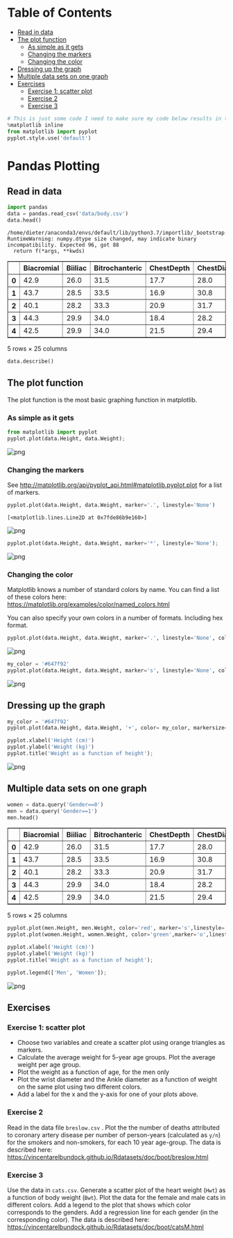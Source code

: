
<h1>Table of Contents<span class="tocSkip"></span></h1>
<div class="toc"><ul class="toc-item"><li><span><a href="#Read-in-data" data-toc-modified-id="Read-in-data-1">Read in data</a></span></li><li><span><a href="#The-plot-function" data-toc-modified-id="The-plot-function-2">The plot function</a></span><ul class="toc-item"><li><span><a href="#As-simple-as-it-gets" data-toc-modified-id="As-simple-as-it-gets-2.1">As simple as it gets</a></span></li><li><span><a href="#Changing-the-markers" data-toc-modified-id="Changing-the-markers-2.2">Changing the markers</a></span></li><li><span><a href="#Changing-the-color" data-toc-modified-id="Changing-the-color-2.3">Changing the color</a></span></li></ul></li><li><span><a href="#Dressing-up-the-graph" data-toc-modified-id="Dressing-up-the-graph-3">Dressing up the graph</a></span></li><li><span><a href="#Multiple-data-sets-on-one-graph" data-toc-modified-id="Multiple-data-sets-on-one-graph-4">Multiple data sets on one graph</a></span></li><li><span><a href="#Exercises" data-toc-modified-id="Exercises-5">Exercises</a></span><ul class="toc-item"><li><span><a href="#Exercise-1:-scatter-plot" data-toc-modified-id="Exercise-1:-scatter-plot-5.1">Exercise 1: scatter plot</a></span></li><li><span><a href="#Exercise-2" data-toc-modified-id="Exercise-2-5.2">Exercise 2</a></span></li><li><span><a href="#Exercise-3" data-toc-modified-id="Exercise-3-5.3">Exercise 3</a></span></li></ul></li></ul></div>


```python
# This is just some code I need to make sure my code below results in the default layout
%matplotlib inline
from matplotlib import pyplot
pyplot.style.use('default')
```

# Pandas Plotting

## Read in data


```python
import pandas
data = pandas.read_csv('data/body.csv')
data.head()
```

    /home/dieter/anaconda3/envs/default/lib/python3.7/importlib/_bootstrap.py:219: RuntimeWarning: numpy.dtype size changed, may indicate binary incompatibility. Expected 96, got 88
      return f(*args, **kwds)





<div>
<style scoped>
    .dataframe tbody tr th:only-of-type {
        vertical-align: middle;
    }

    .dataframe tbody tr th {
        vertical-align: top;
    }

    .dataframe thead th {
        text-align: right;
    }
</style>
<table border="1" class="dataframe">
  <thead>
    <tr style="text-align: right;">
      <th></th>
      <th>Biacromial</th>
      <th>Biiliac</th>
      <th>Bitrochanteric</th>
      <th>ChestDepth</th>
      <th>ChestDia</th>
      <th>ElbowDia</th>
      <th>WristDia</th>
      <th>KneeDia</th>
      <th>AnkleDia</th>
      <th>Shoulder</th>
      <th>...</th>
      <th>Bicep</th>
      <th>Forearm</th>
      <th>Knee</th>
      <th>Calf</th>
      <th>Ankle</th>
      <th>Wrist</th>
      <th>Age</th>
      <th>Weight</th>
      <th>Height</th>
      <th>Gender</th>
    </tr>
  </thead>
  <tbody>
    <tr>
      <th>0</th>
      <td>42.9</td>
      <td>26.0</td>
      <td>31.5</td>
      <td>17.7</td>
      <td>28.0</td>
      <td>13.1</td>
      <td>10.4</td>
      <td>18.8</td>
      <td>14.1</td>
      <td>106.2</td>
      <td>...</td>
      <td>32.5</td>
      <td>26.0</td>
      <td>34.5</td>
      <td>36.5</td>
      <td>23.5</td>
      <td>16.5</td>
      <td>21</td>
      <td>65.6</td>
      <td>174.0</td>
      <td>1</td>
    </tr>
    <tr>
      <th>1</th>
      <td>43.7</td>
      <td>28.5</td>
      <td>33.5</td>
      <td>16.9</td>
      <td>30.8</td>
      <td>14.0</td>
      <td>11.8</td>
      <td>20.6</td>
      <td>15.1</td>
      <td>110.5</td>
      <td>...</td>
      <td>34.4</td>
      <td>28.0</td>
      <td>36.5</td>
      <td>37.5</td>
      <td>24.5</td>
      <td>17.0</td>
      <td>23</td>
      <td>71.8</td>
      <td>175.3</td>
      <td>1</td>
    </tr>
    <tr>
      <th>2</th>
      <td>40.1</td>
      <td>28.2</td>
      <td>33.3</td>
      <td>20.9</td>
      <td>31.7</td>
      <td>13.9</td>
      <td>10.9</td>
      <td>19.7</td>
      <td>14.1</td>
      <td>115.1</td>
      <td>...</td>
      <td>33.4</td>
      <td>28.8</td>
      <td>37.0</td>
      <td>37.3</td>
      <td>21.9</td>
      <td>16.9</td>
      <td>28</td>
      <td>80.7</td>
      <td>193.5</td>
      <td>1</td>
    </tr>
    <tr>
      <th>3</th>
      <td>44.3</td>
      <td>29.9</td>
      <td>34.0</td>
      <td>18.4</td>
      <td>28.2</td>
      <td>13.9</td>
      <td>11.2</td>
      <td>20.9</td>
      <td>15.0</td>
      <td>104.5</td>
      <td>...</td>
      <td>31.0</td>
      <td>26.2</td>
      <td>37.0</td>
      <td>34.8</td>
      <td>23.0</td>
      <td>16.6</td>
      <td>23</td>
      <td>72.6</td>
      <td>186.5</td>
      <td>1</td>
    </tr>
    <tr>
      <th>4</th>
      <td>42.5</td>
      <td>29.9</td>
      <td>34.0</td>
      <td>21.5</td>
      <td>29.4</td>
      <td>15.2</td>
      <td>11.6</td>
      <td>20.7</td>
      <td>14.9</td>
      <td>107.5</td>
      <td>...</td>
      <td>32.0</td>
      <td>28.4</td>
      <td>37.7</td>
      <td>38.6</td>
      <td>24.4</td>
      <td>18.0</td>
      <td>22</td>
      <td>78.8</td>
      <td>187.2</td>
      <td>1</td>
    </tr>
  </tbody>
</table>
<p>5 rows × 25 columns</p>
</div>




```python
data.describe()
```

## The plot function

The plot function is the most basic graphing function in matplotlib.

### As simple as it gets


```python
from matplotlib import pyplot
pyplot.plot(data.Height, data.Weight);
```


![png](Pandas%20Plot_files/Pandas%20Plot_7_0.png)


### Changing the markers

See http://matplotlib.org/api/pyplot_api.html#matplotlib.pyplot.plot for a list of markers.


```python
pyplot.plot(data.Height, data.Weight, marker='.', linestyle='None')
```




    [<matplotlib.lines.Line2D at 0x7fde86b9e160>]




![png](Pandas%20Plot_files/Pandas%20Plot_9_1.png)



```python
pyplot.plot(data.Height, data.Weight, marker='*', linestyle='None');
```


![png](Pandas%20Plot_files/Pandas%20Plot_10_0.png)


### Changing the color

Matplotlib knows a number of standard colors by name. You can find a list of these colors here: https://matplotlib.org/examples/color/named_colors.html

You can also specify your own colors in a number of formats. Including hex format. 


```python
pyplot.plot(data.Height, data.Weight, marker='.', linestyle='None', color='salmon');
```


![png](Pandas%20Plot_files/Pandas%20Plot_12_0.png)



```python
my_color = '#647f92'
pyplot.plot(data.Height, data.Weight, marker='s', linestyle='None', color= my_color);
```


![png](Pandas%20Plot_files/Pandas%20Plot_13_0.png)


## Dressing up the graph


```python
my_color = '#647f92'
pyplot.plot(data.Height, data.Weight, '+', color= my_color, markersize=5)

pyplot.xlabel('Height (cm)')
pyplot.ylabel('Weight (kg)')
pyplot.title('Weight as a function of height');
```


![png](Pandas%20Plot_files/Pandas%20Plot_15_0.png)


## Multiple data sets on one graph


```python
women = data.query('Gender==0') 
men = data.query('Gender==1')
men.head()
```




<div>
<style scoped>
    .dataframe tbody tr th:only-of-type {
        vertical-align: middle;
    }

    .dataframe tbody tr th {
        vertical-align: top;
    }

    .dataframe thead th {
        text-align: right;
    }
</style>
<table border="1" class="dataframe">
  <thead>
    <tr style="text-align: right;">
      <th></th>
      <th>Biacromial</th>
      <th>Biiliac</th>
      <th>Bitrochanteric</th>
      <th>ChestDepth</th>
      <th>ChestDia</th>
      <th>ElbowDia</th>
      <th>WristDia</th>
      <th>KneeDia</th>
      <th>AnkleDia</th>
      <th>Shoulder</th>
      <th>...</th>
      <th>Bicep</th>
      <th>Forearm</th>
      <th>Knee</th>
      <th>Calf</th>
      <th>Ankle</th>
      <th>Wrist</th>
      <th>Age</th>
      <th>Weight</th>
      <th>Height</th>
      <th>Gender</th>
    </tr>
  </thead>
  <tbody>
    <tr>
      <th>0</th>
      <td>42.9</td>
      <td>26.0</td>
      <td>31.5</td>
      <td>17.7</td>
      <td>28.0</td>
      <td>13.1</td>
      <td>10.4</td>
      <td>18.8</td>
      <td>14.1</td>
      <td>106.2</td>
      <td>...</td>
      <td>32.5</td>
      <td>26.0</td>
      <td>34.5</td>
      <td>36.5</td>
      <td>23.5</td>
      <td>16.5</td>
      <td>21</td>
      <td>65.6</td>
      <td>174.0</td>
      <td>1</td>
    </tr>
    <tr>
      <th>1</th>
      <td>43.7</td>
      <td>28.5</td>
      <td>33.5</td>
      <td>16.9</td>
      <td>30.8</td>
      <td>14.0</td>
      <td>11.8</td>
      <td>20.6</td>
      <td>15.1</td>
      <td>110.5</td>
      <td>...</td>
      <td>34.4</td>
      <td>28.0</td>
      <td>36.5</td>
      <td>37.5</td>
      <td>24.5</td>
      <td>17.0</td>
      <td>23</td>
      <td>71.8</td>
      <td>175.3</td>
      <td>1</td>
    </tr>
    <tr>
      <th>2</th>
      <td>40.1</td>
      <td>28.2</td>
      <td>33.3</td>
      <td>20.9</td>
      <td>31.7</td>
      <td>13.9</td>
      <td>10.9</td>
      <td>19.7</td>
      <td>14.1</td>
      <td>115.1</td>
      <td>...</td>
      <td>33.4</td>
      <td>28.8</td>
      <td>37.0</td>
      <td>37.3</td>
      <td>21.9</td>
      <td>16.9</td>
      <td>28</td>
      <td>80.7</td>
      <td>193.5</td>
      <td>1</td>
    </tr>
    <tr>
      <th>3</th>
      <td>44.3</td>
      <td>29.9</td>
      <td>34.0</td>
      <td>18.4</td>
      <td>28.2</td>
      <td>13.9</td>
      <td>11.2</td>
      <td>20.9</td>
      <td>15.0</td>
      <td>104.5</td>
      <td>...</td>
      <td>31.0</td>
      <td>26.2</td>
      <td>37.0</td>
      <td>34.8</td>
      <td>23.0</td>
      <td>16.6</td>
      <td>23</td>
      <td>72.6</td>
      <td>186.5</td>
      <td>1</td>
    </tr>
    <tr>
      <th>4</th>
      <td>42.5</td>
      <td>29.9</td>
      <td>34.0</td>
      <td>21.5</td>
      <td>29.4</td>
      <td>15.2</td>
      <td>11.6</td>
      <td>20.7</td>
      <td>14.9</td>
      <td>107.5</td>
      <td>...</td>
      <td>32.0</td>
      <td>28.4</td>
      <td>37.7</td>
      <td>38.6</td>
      <td>24.4</td>
      <td>18.0</td>
      <td>22</td>
      <td>78.8</td>
      <td>187.2</td>
      <td>1</td>
    </tr>
  </tbody>
</table>
<p>5 rows × 25 columns</p>
</div>




```python
pyplot.plot(men.Height, men.Weight, color='red', marker='s',linestyle='None', alpha=0.5)
pyplot.plot(women.Height, women.Weight, color='green',marker='o',linestyle='None', alpha=0.5)

pyplot.xlabel('Height (cm)')
pyplot.ylabel('Weight (kg)')
pyplot.title('Weight as a function of height');

pyplot.legend(['Men', 'Women']);
```


![png](Pandas%20Plot_files/Pandas%20Plot_18_0.png)


## Exercises

### Exercise 1: scatter plot

+ Choose two variables and create a scatter plot using orange triangles as markers. 
+ Calculate the average weight for 5-year age groups. Plot the average weight per age group.
+ Plot the weight as a function of age, for the men only
+ Plot the wrist diameter and the Ankle diameter as a function of weight on the same plot using two different colors.
+ Add a label for the x and the y-axis for one of your plots above.

### Exercise 2 

Read in the data file `breslow.csv` . Plot the the number of deaths attributed to coronary artery disease per number of person-years (calculated as `y/n`) for the smokers and non-smokers, for each 10 year age-group. The data is described here: https://vincentarelbundock.github.io/Rdatasets/doc/boot/breslow.html

### Exercise 3

Use the data in `cats.csv`. Generate a scatter plot of the heart weight (`Hwt`) as a function of body weight (`Bwt`). Plot the data for the female and male cats in different colors. Add a legend to the plot that shows which color corresponds to the genders. Add a regression line for each gender (in the corresponding color). The data is described here: https://vincentarelbundock.github.io/Rdatasets/doc/boot/catsM.html



```python

```
